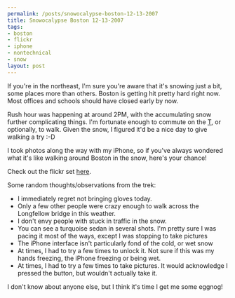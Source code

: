 ```yaml
--- 
permalink: /posts/snowocalypse-boston-12-13-2007
title: Snowocalypse Boston 12-13-2007
tags: 
- boston
- flickr
- iphone
- nontechnical
- snow
layout: post
---
```

If you're in the northeast, I'm sure you're aware that it's snowing just a bit, some places more than others. Boston is getting hit pretty hard right now. Most offices and schools should have closed early by now.

Rush hour was happening at around 2PM, with the accumulating snow further complicating things. I'm fortunate enough to commute on the [T](http://www.mbta.com), or optionally, to walk. Given the snow, I figured it'd be a nice day to give walking a try :-D

I took photos along the way with my iPhone, so if you've always wondered what it's like walking around Boston in the snow, here's your chance!

Check out the flickr set [here](http://www.flickr.com/photos/8850528@N06/sets/72157603452681309/).

Some random thoughts/observations from the trek:

 * I immediately regret not bringing gloves today.
 * Only a few other people were crazy enough to walk across the Longfellow bridge in this weather.
 * I don't envy people with stuck in traffic in the snow.
  * You can see a turquoise sedan in several shots. I'm pretty sure I was pacing it most of the ways, except I was stopping to take pictures
 * The iPhone interface isn't particularly fond of the cold, or wet snow
  * At times, I had to try a few times to unlock it. Not sure if this was my hands freezing, the iPhone freezing or being wet.
  * At times, I had to try a few times to take pictures. It would acknowledge I pressed the button, but wouldn't actually take it.
  
I don't know about anyone else, but I think it's time I get me some eggnog!